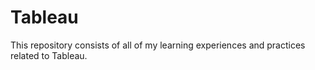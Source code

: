# Tableau

This repository consists of all of my learning experiences and practices related to Tableau.
